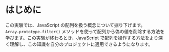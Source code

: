 # はじめに

この実験では、JavaScript の配列を扱う概念について掘り下げます。`Array.prototype.filter()` メソッドを使って配列から偽の値を削除する方法を学びます。この実験が終わるとき、JavaScript で配列を操作する方法をより深く理解し、この知識を自分のプロジェクトに適用できるようになります。

